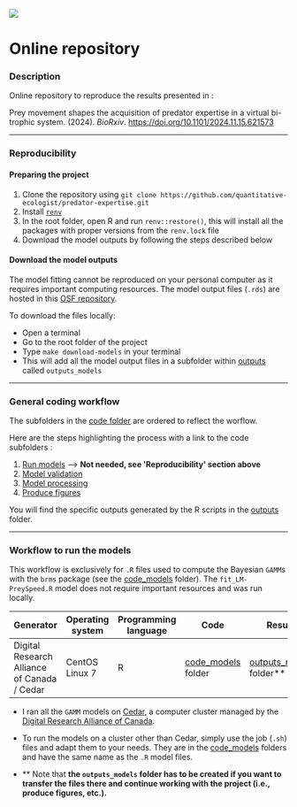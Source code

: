 ![](https://img.shields.io/badge/license-CC%20BY--NC%204.0-green?style=for-the-badge)

# Online repository

### Description

Online repository to reproduce the results presented in :

Prey movement shapes the acquisition of predator expertise in a virtual bi-trophic system. (2024). *BioRxiv*. https://doi.org/10.1101/2024.11.15.621573

---
### Reproducibility

#### Preparing the project

1. Clone the repository using `git clone https://github.com/quantitative-ecologist/predator-expertise.git`
2. Install [`renv`](https://rstudio.github.io/renv/)
3. In the root folder, open R and run `renv::restore()`, this will install all the packages with proper versions from the `renv.lock` file
4. Download the model outputs by following the steps described below

#### Download the model outputs

The model fitting cannot be reproduced on your personal computer as it requires important computing resources. The model output files (`.rds`) are hosted in this [OSF repository](https://osf.io/hdv38/).

To download the files locally: 
- Open a terminal
- Go to the root folder of the project
- Type `make download-models` in your terminal
- This will add all the model output files in a subfolder within [outputs](./outputs) called `outputs_models`

---
### General coding workflow

The subfolders in the [code folder](./code) are ordered to reflect the worflow. 

Here are the steps highlighting the process with a link to the code subfolders :

1. [Run models](./code/code_models) --> **Not needed, see 'Reproducibility' section above**
2. [Model validation](./code/code_model-validation)
3. [Model processing](./code/code_model-processing)
4. [Produce figures](./code/code_figures)

You will find the specific outputs generated by the R scripts in the [outputs](./outputs) folder.

---
### Workflow to run the models

This workflow is exclusively for `.R` files used to compute the Bayesian `GAMM`s with the `brms` package (see the [code_models](./code/code_models) folder). The `fit_LM-PreySpeed.R` model does not require important resources and was run locally.

| Generator              | Operating system | Programming language | Code               | Results                  |
| ---------------------- | ---------------- | -------------------- | ------------------ | ------------------------ |
| Digital Research Alliance of Canada / Cedar | CentOS Linux 7   | R                    | [code_models](./code/code_models/) folder | [outputs_models](./outputs) folder** |

- I ran all the `GAMM` models on [Cedar](https://docs.alliancecan.ca/wiki/Cedar), a computer cluster managed by the [Digital Research Alliance of Canada](https://www.alliancecan.ca/en). 

- To run the models on a cluster other than Cedar, simply use the job (`.sh`) files and adapt them to your needs. They are in the [code_models](./code/code_models) folders and have the same name as the `.R` model files.

- ** Note that **the `outputs_models` folder has to be created if you want to transfer the files there and continue working with the project (i.e., produce figures, etc.).**
